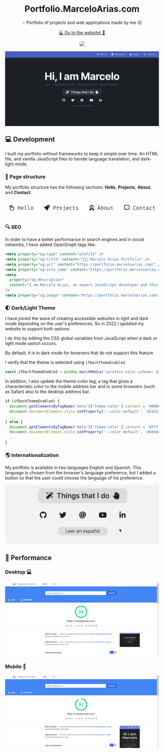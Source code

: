 <h1 align="center">Portfolio.MarceloArias.com</h1>

<p align="center"> 💡 Portfolio of projects and web applications made by me 😊</p>
<p align="center"><a href="https://portfolio.marceloarias.com/">💻 Go to the website! 🚀</a></p>

<p align="center">
    <a href="https://github.com/360macky/me/actions/workflows/audit.yml"><img src="https://github.com/360macky/me/actions/workflows/audit.yml/badge.svg" /></a>
</p>

<img
  src=".github/screenshot.jpeg"
  align="center"
  title="Screenshot of Marcelo Arias portafolio"  
  alt="Screenshot of Marcelo Arias portafolio"  
/>

## 💻 Development

I built my portfolio without frameworks to keep it simple over time. An HTML file, and vanilla JavaScript files to handle language translation, and dark-light mode.

### 🤖 Page structure

My portfolio structure has the following sections: **Hello**, **Projects**, **About**, and **Contact**.

![Portfolio with navbar](.github/nav.jpeg)

### 🔍 SEO

In order to have a better performance in search engines and in social networks, I have added OpenGraph tags like:

```html
<meta property="og:type" content="profile" />
<meta property="og:title" content="👨‍💻🚀 Marcelo Arias Portfolio" />
<meta property="og:url" content="https://portfolio.marceloarias.com/" />
<meta property="og:site_name" content="https://portfolio.marceloarias.com/" />
<meta
  property="og:description"
  content="I am Marcelo Arias, an expert JavaScript developer and this is my portfolio of projects."
/>
<meta property="og:image" content="https://portfolio.marceloarias.com/images/thumbnail/thumbnail.png" />
```

### 🌓 Dark/Light Theme

I have joined the wave of creating accessible websites in light and dark mode depending on the user's preferences. So in 2022 I updated my website to support both options.

I do this by editing the CSS global variables from JavaScript when a dark or light mode switch occurs.

By default, it is in dark mode for browsers that do not support this feature.

I verify that the theme is selected using `ifDarkThemeEnabled`.

```js
const ifDarkThemeEnabled = window.matchMedia('(prefers-color-scheme: dark)').matches;
```

In addition, I also update the theme-color tag, a tag that gives a characteristic color to the mobile address bar and in some browsers (such as Safari) also to the desktop address bar.

```js
if (ifDarkThemeEnabled) {
  document.getElementsByTagName('meta')['theme-color'].content = '#000000';
  document.documentElement.style.setProperty('--color-default', '#2a313a');
  ...
} else {
  document.getElementsByTagName('meta')['theme-color'].content = '#ffffff';
  document.documentElement.style.setProperty('--color-default', '#dddddd');
  ...
}
```

### 🌎 Internationalization

My portfolio is available in two languages English and Spanish. This language is chosen from the browser's language preference, but I added a button so that the user could choose the language of his preference.

![i18n button](./.github/i18n.gif)

## 🚀 Performance

### Desktop 💻

![Desktop performance of MarceloArias.com](.github/google_page_insights_desktop.png)

### Mobile 📲

![Mobile performance of MarceloArias.com](.github/google_page_insights_mobile.png)
